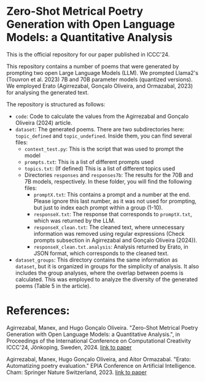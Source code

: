 # Zero-Shot Metrical Poetry Generation with Open Language Models: a Quantitative Analysis

This is the official repository for our paper published in ICCC'24.

This repository contains a number of poems that were generated by prompting two open Large Language Models (LLM). We prompted Llama2's (Touvron et al. 2023) 7B and 70B parameter models (quantized versions). We employed Erato (Agirrezabal, Gonçalo Oliveira, and Ormazabal, 2023) for analysing the generated text.

The repository is structured as follows:

  - `code`: Code to calculate the values from the Agirrezabal and Gonçalo Oliveira (2024) article.
  - `dataset`: The generated poems. There are two subdirectories here: `topic_defined` and `topic_undefined`. Inside them, you can find several files:
    - `context_test.py`: This is the script that was used to prompt the model
    - `prompts.txt`: This is a list of different prompts used
    - `topics.txt`: (If defined) This is a list of different topics used
    - Directories `responses` and `responses7b`: The results for the 70B and 7B models, respectively. In these folder, you will find the following files:
      - `promptX.txt`: This contains a prompt and a number at the end. Please ignore this last number, as it was not used for prompting, but just to index each prompt within a group (1-10).
      - `responseX.txt`: The response that corresponds to `promptX.txt`, which was returned by the LLM.
      - `responseX_clean.txt`: The cleaned text, where unnecessary information was removed using regular expressions (Check prompts subsection in Agirrezabal and Gonçalo Oliveira (2024)).
      - `responseX_clean.txt.analysis`: Analysis returned by Erato, in JSON format, which corresponds to the cleaned text.
  - `dataset_groups`: This directory contains the same information as `dataset`, but it is organized in groups for the simplicity of analysis. It also includes the group analyses, where the overlap between poems is calculated. This was employed to analyze the diversity of the generated poems (Table 5 in the article).

# References:

Agirrezabal, Manex, and Hugo Gonçalo Oliveira. "Zero-Shot Metrical Poetry Generation with Open Language Models: a Quantitative Analysis.", in Proceedings of the International Conference on Computational Creativity ICCC'24, Jönkoping, Sweden, 2024. [link to paper](https://computationalcreativity.net/iccc24/papers/ICCC24_paper_164.pdf)

Agirrezabal, Manex, Hugo Gonçalo Oliveira, and Aitor Ormazabal. "Erato: Automatizing poetry evaluation." EPIA Conference on Artificial Intelligence. Cham: Springer Nature Switzerland, 2023. [link to paper](https://link.springer.com/chapter/10.1007/978-3-031-49011-8_1)
